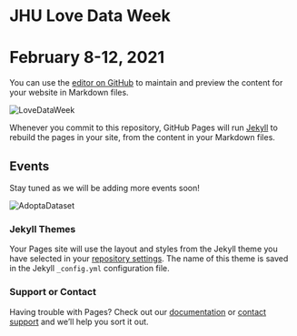 # JHU Love Data Week 
# February 8-12, 2021

You can use the [editor on GitHub](https://github.com/jhu-data-services/love-data-week/edit/gh-pages/index.md) to maintain and preview the content for your website in Markdown files.

![LoveDataWeek](https://cms.icpsr.umich.edu/sites/default/files/Love%20Data%20Week%202021.png)

Whenever you commit to this repository, GitHub Pages will run [Jekyll](https://jekyllrb.com/) to rebuild the pages in your site, from the content in your Markdown files.

## Events

Stay tuned as we will be adding more events soon!


![AdoptaDataset](https://icpsrcms.web.itd.umich.edu/sites/default/files/news/Adopt%20a%20Dataset%20at%20ICPSR.jpg)

### Jekyll Themes

Your Pages site will use the layout and styles from the Jekyll theme you have selected in your [repository settings](https://github.com/jhu-data-services/love-data-week/settings). The name of this theme is saved in the Jekyll `_config.yml` configuration file.

### Support or Contact

Having trouble with Pages? Check out our [documentation](https://docs.github.com/categories/github-pages-basics/) or [contact support](https://support.github.com/contact) and we’ll help you sort it out.
